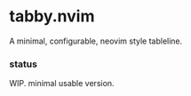 # tabby.nvim

A minimal, configurable, neovim style tableline.

### status

WIP. minimal usable version.
